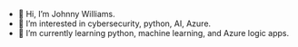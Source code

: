 - 👋 Hi, I’m Johnny Williams.
- 👀 I’m interested in cybersecurity, python, AI, Azure.
- 🌱 I’m currently learning python, machine learning, and Azure logic apps.



<!---
JohnnyWilliams827/JohnnyWilliams827 is a ✨ special ✨ repository because its `README.md` (this file) appears on your GitHub profile.
You can click the Preview link to take a look at your changes.
--->
